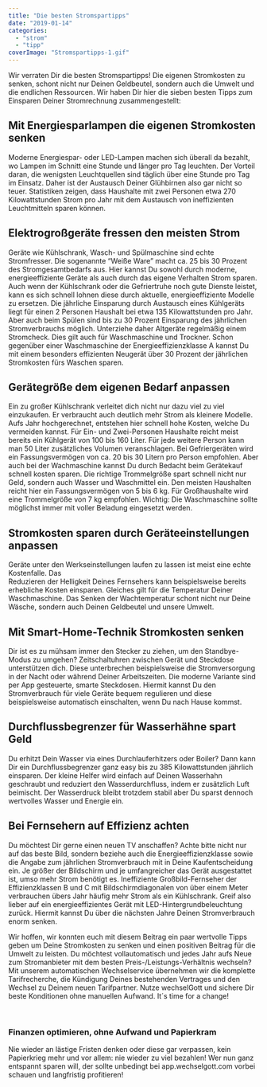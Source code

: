 ```yaml
---
title: "Die besten Stromspartipps"
date: "2019-01-14"
categories: 
  - "strom"
  - "tipp"
coverImage: "Stromspartipps-1.gif"
---
```



Wir verraten Dir die besten Stromspartipps! Die eigenen Stromkosten zu senken, schont nicht nur Deinen Geldbeutel, sondern auch die Umwelt und die endlichen Ressourcen. Wir haben Dir hier die sieben besten Tipps zum Einsparen Deiner Stromrechnung zusammengestellt:

## Mit Energiesparlampen die eigenen Stromkosten senken

Moderne Energiespar- oder LED-Lampen machen sich überall da bezahlt, wo Lampen im Schnitt eine Stunde und länger pro Tag leuchten. Der Vorteil daran, die wenigsten Leuchtquellen sind täglich über eine Stunde pro Tag im Einsatz. Daher ist der Austausch Deiner Glühbirnen also gar nicht so teuer. Statistiken zeigen, dass Haushalte mit zwei Personen etwa 270 Kilowattstunden Strom pro Jahr mit dem Austausch von ineffizienten Leuchtmitteln sparen können.

## Elektrogroßgeräte fressen den meisten Strom

Geräte wie Kühlschrank, Wasch- und Spülmaschine sind echte Stromfresser. Die sogenannte “Weiße Ware” macht ca. 25 bis 30 Prozent des Stromgesamtbedarfs aus. Hier kannst Du sowohl durch moderne, energieeffiziente Geräte als auch durch das eigene Verhalten Strom sparen. Auch wenn der Kühlschrank oder die Gefriertruhe noch gute Dienste leistet, kann es sich schnell lohnen diese durch aktuelle, energieeffiziente Modelle zu ersetzen. Die jährliche Einsparung durch Austausch eines Kühlgeräts liegt für einen 2 Personen Haushalt bei etwa 135 Kilowattstunden pro Jahr. Aber auch beim Spülen sind bis zu 30 Prozent Einsparung des jährlichen Stromverbrauchs möglich. Unterziehe daher Altgeräte regelmäßig einem Stromcheck. Dies gilt auch für Waschmaschine und Trockner. Schon gegenüber einer Waschmaschine der Energieeffizienzklasse A kannst Du mit einem besonders effizienten Neugerät über 30 Prozent der jährlichen Stromkosten fürs Waschen sparen.

## Gerätegröße dem eigenen Bedarf anpassen

Ein zu großer Kühlschrank verleitet dich nicht nur dazu viel zu viel einzukaufen. Er verbraucht auch deutlich mehr Strom als kleinere Modelle. Aufs Jahr hochgerechnet, entstehen hier schnell hohe Kosten, welche Du vermeiden kannst. Für Ein- und Zwei-Personen Haushalte reicht meist bereits ein Kühlgerät von 100 bis 160 Liter. Für jede weitere Person kann man 50 Liter zusätzliches Volumen veranschlagen. Bei Gefriergeräten wird ein Fassungsvermögen von ca. 20 bis 30 Litern pro Person empfohlen. Aber auch bei der Wachmaschine kannst Du durch Bedacht beim Gerätekauf schnell kosten sparen. Die richtige Trommelgröße spart schnell nicht nur Geld, sondern auch Wasser und Waschmittel ein. Den meisten Haushalten reicht hier ein Fassungsvermögen von 5 bis 6 kg. Für Großhaushalte wird eine Trommelgröße von 7 kg empfohlen. Wichtig: Die Waschmaschine sollte möglichst immer mit voller Beladung eingesetzt werden.

## Stromkosten sparen durch Geräteeinstellungen anpassen

Geräte unter den Werkseinstellungen laufen zu lassen ist meist eine echte Kostenfalle. Das  
Reduzieren der Helligkeit Deines Fernsehers kann beispielsweise bereits erhebliche Kosten einsparen. Gleiches gilt für die Temperatur Deiner Waschmaschine. Das Senken der Wachtemperatur schont nicht nur Deine Wäsche, sondern auch Deinen Geldbeutel und unsere Umwelt.

## Mit Smart-Home-Technik Stromkosten senken

Dir ist es zu mühsam immer den Stecker zu ziehen, um den Standbye-Modus zu umgehen? Zeitschaltuhren zwischen Gerät und Steckdose unterstützen dich. Diese unterbrechen beispielsweise die Stromversorgung in der Nacht oder während Deiner Arbeitszeiten. Die moderne Variante sind per App gesteuerte, smarte Steckdosen. Hiermit kannst Du den Stromverbrauch für viele Geräte bequem regulieren und diese beispielsweise automatisch einschalten, wenn Du nach Hause kommst.

## Durchflussbegrenzer für Wasserhähne spart Geld

Du erhitzt Dein Wasser via eines Durchlauferhitzers oder Boiler? Dann kann Dir ein Durchflussbegrenzer ganz easy bis zu 385 Kilowattstunden jährlich einsparen. Der kleine Helfer wird einfach auf Deinen Wasserhahn geschraubt und reduziert den Wasserdurchfluss, indem er zusätzlich Luft beimischt. Der Wasserdruck bleibt trotzdem stabil aber Du sparst dennoch wertvolles Wasser und Energie ein.

## Bei Fernsehern auf Effizienz achten

Du möchtest Dir gerne einen neuen TV anschaffen? Achte bitte nicht nur auf das beste Bild, sondern beziehe auch die Energieeffizienzklasse sowie die Angabe zum jährlichen Stromverbrauch mit in Deine Kaufentscheidung ein. Je größer der Bildschirm und je umfangreicher das Gerät ausgestattet ist, umso mehr Strom benötigt es. Ineffiziente Großbild-Fernseher der Effizienzklassen B und C mit Bildschirmdiagonalen von über einem Meter verbrauchen übers Jahr häufig mehr Strom als ein Kühlschrank. Greif also lieber auf ein energieeffizientes Gerät mit LED-Hintergrundbeleuchtung zurück. Hiermit kannst Du über die nächsten Jahre Deinen Stromverbrauch enorm senken.


Wir hoffen, wir konnten euch mit diesem Beitrag ein paar wertvolle Tipps geben um Deine Stromkosten zu senken und einen positiven Beitrag für die Umwelt zu leisten. Du möchtest vollautomatisch und jedes Jahr aufs Neue zum Stromanbieter mit dem besten Preis-/Leistungs-Verhältnis wechseln? Mit unserem automatischen Wechselservice übernehmen wir die komplette Tarifrecherche, die Kündigung Deines bestehenden Vertrages und den Wechsel zu Deinem neuen Tarifpartner. Nutze wechselGott und sichere Dir beste Konditionen ohne manuellen Aufwand. It´s time for a change!

<br>

### Finanzen optimieren, ohne Aufwand und Papierkram

Nie wieder an lästige Fristen denken oder diese gar verpassen, kein Papierkrieg mehr und vor allem: nie wieder zu viel
bezahlen! Wer nun ganz entspannt sparen will, der sollte unbedingt bei app.wechselgott.com vorbei schauen und
langfristig profitieren!